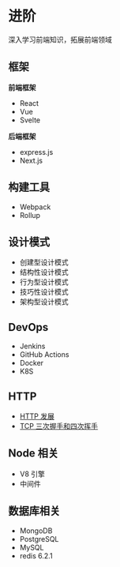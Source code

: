 # 进阶

深入学习前端知识，拓展前端领域

## 框架

**前端框架**
- React
- Vue
- Svelte

**后端框架**
- express.js
- Next.js

## 构建工具
- Webpack
- Rollup

## 设计模式

- 创建型设计模式
- 结构性设计模式
- 行为型设计模式
- 技巧性设计模式
- 架构型设计模式

## DevOps
- Jenkins
- GitHub Actions
- Docker
- K8S

## HTTP
- [HTTP 发展](HTTP发展.md)
- [TCP 三次握手和四次挥手](三次握手和四次挥手.md)

## Node 相关
- V8 引擎
- 中间件

## 数据库相关
- MongoDB
- PostgreSQL
- MySQL
- redis 6.2.1

